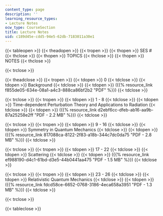 ```yaml
---
content_type: page
description: ''
learning_resource_types:
- Lecture Notes
ocw_type: CourseSection
title: Lecture Notes
uid: c189d45e-cdd5-94e5-62db-7183011a30e1
---
```


{{< tableopen >}}
{{< theadopen >}}
{{< tropen >}}
{{< thopen >}}
SES #
{{< thclose >}}
{{< thopen >}}
TOPICS
{{< thclose >}}
{{< thopen >}}
NOTES
{{< thclose >}}

{{< trclose >}}

{{< theadclose >}}
{{< tropen >}}
{{< tdopen >}}
0
{{< tdclose >}}
{{< tdopen >}}
Background
{{< tdclose >}}
{{< tdopen >}}
({{% resource_link f855de05-634e-08a1-a4c3-888ca86bf2b2 "PDF" %}})
{{< tdclose >}}

{{< trclose >}}
{{< tropen >}}
{{< tdopen >}}
1 - 8
{{< tdclose >}}
{{< tdopen >}}
Time-dependent Perturbation Theory and Applications to Radiation
{{< tdclose >}}
{{< tdopen >}}
({{% resource_link d2ebf6cc-dfeb-ab16-aa9b-87a25258e2ff "PDF - 2.2 MB" %}})
{{< tdclose >}}

{{< trclose >}}
{{< tropen >}}
{{< tdopen >}}
9 - 16
{{< tdclose >}}
{{< tdopen >}}
Symmetry in Quantum Mechanics
{{< tdclose >}}
{{< tdopen >}}
({{% resource_link 817088ca-8122-2f83-a18b-344c7dc0da75 "PDF - 2.8 MB" %}})
{{< tdclose >}}

{{< trclose >}}
{{< tropen >}}
{{< tdopen >}}
17 - 22
{{< tdclose >}}
{{< tdopen >}}
Scattering
{{< tdclose >}}
{{< tdopen >}}
({{% resource_link ef988190-d4c1-61bd-d3e5-44b0441aa475 "PDF - 1.5 MB" %}})
{{< tdclose >}}

{{< trclose >}}
{{< tropen >}}
{{< tdopen >}}
23 - 26
{{< tdclose >}}
{{< tdopen >}}
Relativistic Quantum Mechanics
{{< tdclose >}}
{{< tdopen >}}
({{% resource_link fdcd58ce-6652-0768-3186-4eca658a3951 "PDF - 1.3 MB" %}})
{{< tdclose >}}

{{< trclose >}}

{{< tableclose >}}